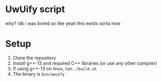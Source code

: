 # UwUify script
why? idk i was bored so like yeah this exists sorta now

# Setup
1. Clone the repository
2. Install g++-13 and required C++ libraries (or use any other compiler)
3. If using g++-13 on linux, run `./build.sh`
4. The binary is `bin/uwuify`